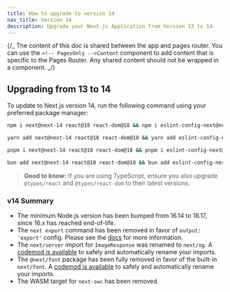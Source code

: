 ```yaml
---
title: How to upgrade to version 14
nav_title: Version 14
description: Upgrade your Next.js Application from Version 13 to 14.
---
```


{/_ The content of this doc is shared between the app and pages router. You can use the `<!-- PagesOnly -->Content` component to add content that is specific to the Pages Router. Any shared content should not be wrapped in a component. _/}

## Upgrading from 13 to 14

To update to Next.js version 14, run the following command using your preferred package manager:

```bash filename="Terminal"
npm i next@next-14 react@18 react-dom@18 && npm i eslint-config-next@next-14 -D
```

```bash filename="Terminal"
yarn add next@next-14 react@18 react-dom@18 && yarn add eslint-config-next@next-14 -D
```

```bash filename="Terminal"
pnpm i next@next-14 react@18 react-dom@18 && pnpm i eslint-config-next@next-14 -D
```

```bash filename="Terminal"
bun add next@next-14 react@18 react-dom@18 && bun add eslint-config-next@next-14 -D
```

> **Good to know:** If you are using TypeScript, ensure you also upgrade `@types/react` and `@types/react-dom` to their latest versions.

### v14 Summary

- The minimum Node.js version has been bumped from 16.14 to 18.17, since 16.x has reached end-of-life.
- The `next export` command has been removed in favor of `output: 'export'` config. Please see the [docs](https://nextjs.org/docs/app/guides/static-exports) for more information.
- The `next/server` import for `ImageResponse` was renamed to `next/og`. A [codemod is available](/docs/app/guides/upgrading/codemods#next-og-import) to safely and automatically rename your imports.
- The `@next/font` package has been fully removed in favor of the built-in `next/font`. A [codemod is available](/docs/app/guides/upgrading/codemods#built-in-next-font) to safely and automatically rename your imports.
- The WASM target for `next-swc` has been removed.
